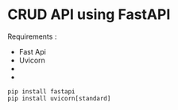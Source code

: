 # CRUD API using FastAPI

Requirements :
 * Fast Api
 * Uvicorn
 * 
 *
 
``` pip install fastapi ```<br>
``` pip install uvicorn[standard] ```
